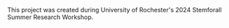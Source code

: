 This project was created during University of Rochester's 2024 Stemforall Summer Research Workshop.
